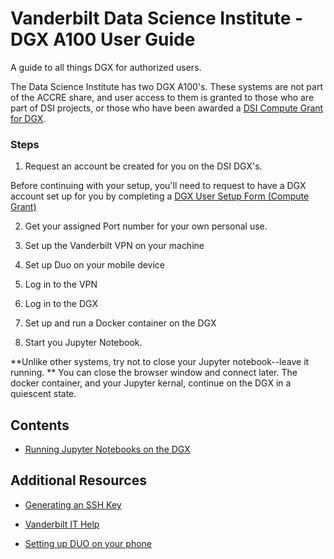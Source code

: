# Vanderbilt Data Science Institute - DGX A100 User Guide

A guide to all things DGX for authorized users.

The Data Science Institute has two DGX A100's. These systems are not part of the ACCRE share, and user access to them is granted to those who are part of DSI projects, or those who have been awarded a [DSI Compute Grant for DGX](https://docs.google.com/forms/d/e/1FAIpQLScWr3SPiwxeQFQxuesn8R2fDF7k0jOTzFXPNCly-AsEHPh5fw/viewform?usp=sf_link). 


### Steps

1. Request an account be created for you on the DSI DGX's. 

Before continuing with your setup, you'll need to request to have a DGX account set up for you by completing a [DGX User Setup Form (Compute Grant)](https://docs.google.com/forms/d/e/1FAIpQLScWr3SPiwxeQFQxuesn8R2fDF7k0jOTzFXPNCly-AsEHPh5fw/viewform?usp=sf_link)

2. Get your assigned Port number for your own personal use. 

3. Set up the Vanderbilt VPN on your machine

4. Set up Duo on your mobile device

5. Log in to the VPN

6. Log in to the DGX

7. Set up and run a Docker container on the DGX

8. Start you Jupyter Notebook. 

**Unlike other systems, try not to close your Jupyter notebook--leave it running. ** You can close the browser window and connect later. The docker container, and your Jupyter kernal, continue on the DGX in a quiescent state. 

## Contents



* [Running Jupyter Notebooks on the DGX](using-docker-jupyter.md)

## Additional Resources 

* [Generating an SSH Key](https://docs.github.com/en/authentication/connecting-to-github-with-ssh/generating-a-new-ssh-key-and-adding-it-to-the-ssh-agent)

* [Vanderbilt IT Help](https://it.vanderbilt.edu/)

* [Setting up DUO on your phone](https://it.vanderbilt.edu/files/Enrollment_and_Login.pdf)
